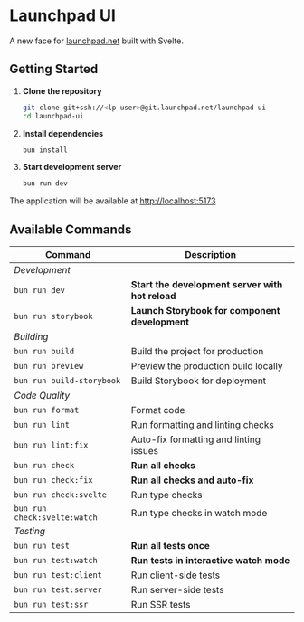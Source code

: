 # Launchpad UI

A new face for [launchpad.net](https://launchpad.net) built with Svelte.

## Getting Started

1. **Clone the repository**

   ```bash
   git clone git+ssh://<lp-user>@git.launchpad.net/launchpad-ui
   cd launchpad-ui
   ```

2. **Install dependencies**

   ```bash
   bun install
   ```

3. **Start development server**
   ```bash
   bun run dev
   ```

The application will be available at [http://localhost:5173](http://localhost:5173)

## Available Commands

| Command                      | Description                                      |
| ---------------------------- | ------------------------------------------------ |
| _Development_                |                                                  |
| `bun run dev`                | **Start the development server with hot reload** |
| `bun run storybook`          | **Launch Storybook for component development**   |
| _Building_                   |                                                  |
| `bun run build`              | Build the project for production                 |
| `bun run preview`            | Preview the production build locally             |
| `bun run build-storybook`    | Build Storybook for deployment                   |
| _Code Quality_               |                                                  |
| `bun run format`             | Format code                                      |
| `bun run lint`               | Run formatting and linting checks                |
| `bun run lint:fix`           | Auto-fix formatting and linting issues           |
| `bun run check`              | **Run all checks**                               |
| `bun run check:fix`          | **Run all checks and auto-fix**                  |
| `bun run check:svelte`       | Run type checks                                  |
| `bun run check:svelte:watch` | Run type checks in watch mode                    |
| _Testing_                    |                                                  |
| `bun run test`               | **Run all tests once**                           |
| `bun run test:watch`         | **Run tests in interactive watch mode**          |
| `bun run test:client`        | Run client-side tests                            |
| `bun run test:server`        | Run server-side tests                            |
| `bun run test:ssr`           | Run SSR tests                                    |
